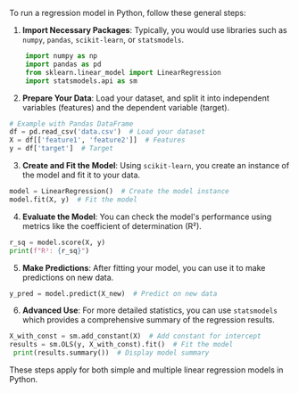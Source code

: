 To run a regression model in Python, follow these general steps:

1. **Import Necessary Packages**: Typically, you would use libraries such as `numpy`, `pandas`, `scikit-learn`, or `statsmodels`.
```python
    import numpy as np
    import pandas as pd
    from sklearn.linear_model import LinearRegression
    import statsmodels.api as sm
```
2. **Prepare Your Data**: Load your dataset, and split it into independent variables (features) and the dependent variable (target).
 
```python
# Example with Pandas DataFrame
df = pd.read_csv('data.csv')  # Load your dataset
X = df[['feature1', 'feature2']]  # Features
y = df['target']  # Target
```

3. **Create and Fit the Model**: Using `scikit-learn`, you create an instance of the model and fit it to your data.
```python
model = LinearRegression()  # Create the model instance
model.fit(X, y)  # Fit the model
```
4. **Evaluate the Model**: You can check the model\'s performance using metrics like the coefficient of determination (R²).
```python
r_sq = model.score(X, y)
print(f"R²: {r_sq}")
```
5. **Make Predictions**: After fitting your model, you can use it to make predictions on new data.
```python
y_pred = model.predict(X_new)  # Predict on new data
```
6. **Advanced Use**: For more detailed statistics, you can use `statsmodels` which provides a comprehensive summary of the regression results.
```python
X_with_const = sm.add_constant(X)  # Add constant for intercept
results = sm.OLS(y, X_with_const).fit()  # Fit the model
 print(results.summary())  # Display model summary
```

These steps apply for both simple and multiple linear regression models in Python.